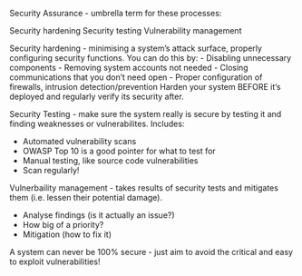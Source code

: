 Security Assurance - umbrella term for these processes:

Security hardening 
Security testing
Vulnerability management

Security hardening - minimising a system’s attack surface, properly configuring security functions. You can do this by:
    - Disabling unnecessary components
    - Removing system accounts not needed
    - Closing communications that you don’t need open 
    - Proper configuration of firewalls, intrusion detection/prevention 
Harden your system BEFORE it’s deployed and regularly verify its security after. 

Security Testing - make sure the system really is secure by testing it and finding weaknesses or vulnerabilites. Includes:
- Automated vulnerability scans
- OWASP Top 10 is a good pointer for what to test for
- Manual testing, like source code vulnerabilities 
- Scan regularly!

Vulnerbaility management - takes results of security tests and mitigates them (i.e. lessen their potential damage).
- Analyse findings (is it actually an issue?)
- How big of a priority?
- Mitigation (how to fix it)

A system can never be 100% secure - just aim to avoid the critical and easy to exploit vulnerabilities!
